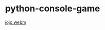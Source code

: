 # python-console-game


[jojo.webm](https://user-images.githubusercontent.com/46029684/192903555-458bcee8-ea24-4f7b-8404-b37e2157e06c.webm)

